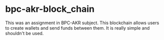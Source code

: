 # bpc-akr-block_chain
This was an assignment in BPC-AKR subject.
This blockchain allows users to create wallets and send funds between them.
It is really simple and shouldn't be used.

